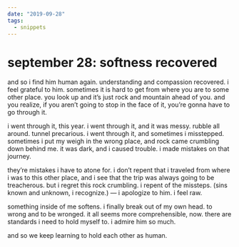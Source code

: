 ```yaml
---
date: "2019-09-28"
tags:
  - snippets
---
```

# september 28: softness recovered

and so i find him human again. understanding and compassion recovered. i feel grateful to him.
sometimes it is hard to get from where you are to some other place. you look up and it’s just rock and mountain ahead of you. and you realize, if you aren’t going to stop in the face of it, you’re gonna have to go through it.

i went through it, this year. i went through it, and it was messy. rubble all around. tunnel precarious. i went through it, and sometimes i misstepped. sometimes i put my weigh in the wrong place, and rock came crumbling down behind me. it was dark, and i caused trouble. i made mistakes on that journey.

they’re mistakes i have to atone for. i don’t repent that i traveled from where i was to this other place, and i see that the trip was always going to be treacherous. but i regret this rock crumbling. i repent of the missteps. (sins known and unknown, i recognize.) — i apologize to him. i feel raw.

something inside of me softens. i finally break out of my own head. to wrong and to be wronged. it all seems more comprehensible, now. there are standards i need to hold myself to. i admire him so much.

and so we keep learning to hold each other as human.
